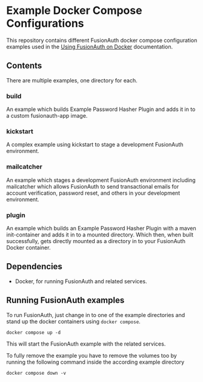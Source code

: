 # Example Docker Compose Configurations

This repository contains different FusionAuth docker compose configuration examples used in the [Using FusionAuth on Docker](https://fusionauth.io/docs/get-started/download-and-install/docker) documentation.

## Contents

There are multiple examples, one directory for each.

### build

An example which builds Example Password Hasher Plugin and adds it in to a custom fusionauth-app image.

### kickstart

A complex example using kickstart to stage a development FusionAuth environment.

### mailcatcher

An example which stages a development FusionAuth environment including mailcatcher which allows FusionAuth to send transactional emails for account verification, password reset, and others in your development environment.

### plugin

An example which builds an Example Password Hasher Plugin with a maven init-container and adds it in to a mounted directory. Which then, when built successfully, gets directly mounted as a directory in to your FusionAuth Docker container.

## Dependencies
* Docker, for running FusionAuth and related services.

## Running FusionAuth examples
To run FusionAuth, just change in to one of the example directories and stand up the docker containers using `docker compose`.

```shell
docker compose up -d
```

This will start the FusionAuth example with the related services.

To fully remove the example you have to remove the volumes too by running the following command inside the according example directory

```shell
docker compose down -v
```